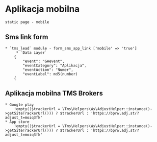 # Aplikacja mobilna
    static page - mobile

## Sms link form
    * `tms_lead` module - form_sms_app_link ['mobile' => 'true']
         * `Data Layer`
        {
            "event": "GAevent",
            "eventCategory": "Aplikacja",
            "eventAction": "Numer",
            "eventLabel": md5(number)
        {

## Aplikacja mobilna TMS Brokers
    * Google play
        !empty(($trackerUrl = \Tms\Helpers\Ws\AdjustHelper::instance()->getSiteTrackerUrl())) ? $trackerUrl : 'https://bprw.adj.st/?adjust_t=moiq3fk'
    * App store
        !empty(($trackerUrl = \Tms\Helpers\Ws\AdjustHelper::instance()->getSiteTrackerUrl())) ? $trackerUrl : 'https://bprw.adj.st/?adjust_t=moiq3fk'